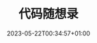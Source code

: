 ---
weight: 300
title: "代码随想录"
description: "代码随想录练习"
icon: "folder"
date: "2023-05-22T00:34:57+01:00"
lastmod: "2023-05-22T00:34:57+01:00"
draft: false
series:
- 代码随想录
---